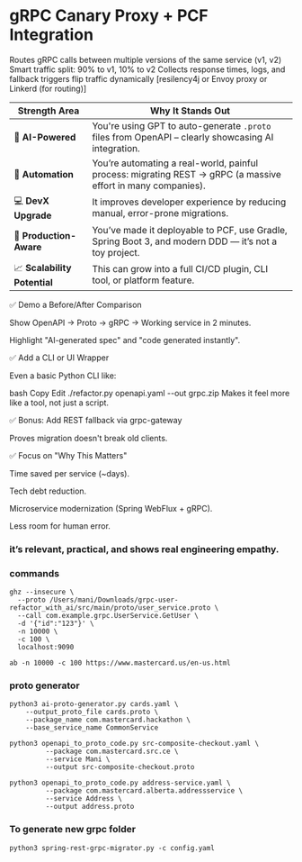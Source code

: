 # gRPC Canary Proxy + PCF Integration

Routes gRPC calls between multiple versions of the same service (v1, v2)
Smart traffic split: 90% to v1, 10% to v2
Collects response times, logs, and fallback triggers
flip traffic dynamically [resilency4j or Envoy proxy or Linkerd (for routing)]

| Strength Area                | Why It Stands Out                                                                                            |
| ---------------------------- | ------------------------------------------------------------------------------------------------------------ |
| 🧠 **AI-Powered**            | You're using GPT to auto-generate `.proto` files from OpenAPI – clearly showcasing AI integration.           |
| 🔁 **Automation**            | You’re automating a real-world, painful process: migrating REST → gRPC (a massive effort in many companies). |
| 💻 **DevX Upgrade**          | It improves developer experience by reducing manual, error-prone migrations.                                 |
| 🧱 **Production-Aware**      | You’ve made it deployable to PCF, use Gradle, Spring Boot 3, and modern DDD — it’s not a toy project.        |
| 📈 **Scalability Potential** | This can grow into a full CI/CD plugin, CLI tool, or platform feature.                                       |


✅ Demo a Before/After Comparison

Show OpenAPI → Proto → gRPC → Working service in 2 minutes.

Highlight "AI-generated spec" and "code generated instantly".

✅ Add a CLI or UI Wrapper

Even a basic Python CLI like:

bash
Copy
Edit
./refactor.py openapi.yaml --out grpc.zip
Makes it feel more like a tool, not just a script.

✅ Bonus: Add REST fallback via grpc-gateway

Proves migration doesn't break old clients.

✅ Focus on "Why This Matters"

Time saved per service (~days).

Tech debt reduction.

Microservice modernization (Spring WebFlux + gRPC).

Less room for human error.


### it’s relevant, practical, and shows real engineering empathy.

### commands

```shell
ghz --insecure \
  --proto /Users/mani/Downloads/grpc-user-refactor_with_ai/src/main/proto/user_service.proto \
  --call com.example.grpc.UserService.GetUser \
  -d '{"id":"123"}' \
  -n 10000 \
  -c 100 \
  localhost:9090
```

```shell
ab -n 10000 -c 100 https://www.mastercard.us/en-us.html
```
### proto generator

```shell
python3 ai-proto-generator.py cards.yaml \
    --output_proto_file cards.proto \
    --package_name com.mastercard.hackathon \
    --base_service_name CommonService
```

```shell
python3 openapi_to_proto_code.py src-composite-checkout.yaml \
         --package com.mastercard.src.ce \
         --service Mani \
         --output src-composite-checkout.proto
```

```shell
python3 openapi_to_proto_code.py address-service.yaml \
         --package com.mastercard.alberta.addressservice \
         --service Address \
         --output address.proto
```

### To generate new grpc folder
```shell
python3 spring-rest-grpc-migrator.py -c config.yaml
```
